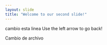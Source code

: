```yaml
---
layout: slide
title: "Welcome to our second slide!"
---
```

cambio esta linea
Use the left arrow to go back!

Cambio de archivo
